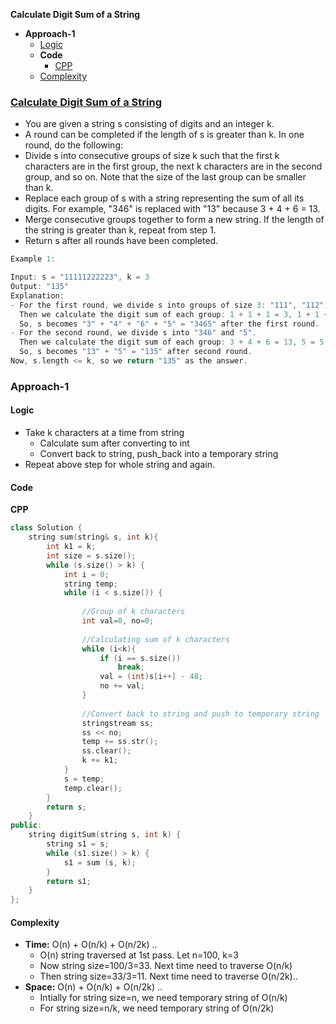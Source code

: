 **Calculate Digit Sum of a String**
- **Approach-1**
  - [Logic](#l)
  - **Code**
    - [CPP](#c1)
  - [Complexity](#co)

### [Calculate Digit Sum of a String](https://leetcode.com/problems/calculate-digit-sum-of-a-string/)
- You are given a string s consisting of digits and an integer k.
- A round can be completed if the length of s is greater than k. In one round, do the following:
- Divide s into consecutive groups of size k such that the first k characters are in the first group, the next k characters are in the second group, and so on. Note that the size of the last group can be smaller than k.
- Replace each group of s with a string representing the sum of all its digits. For example, "346" is replaced with "13" because 3 + 4 + 6 = 13.
- Merge consecutive groups together to form a new string. If the length of the string is greater than k, repeat from step 1.
- Return s after all rounds have been completed.
```c
Example 1:

Input: s = "11111222223", k = 3
Output: "135"
Explanation: 
- For the first round, we divide s into groups of size 3: "111", "112", "222", and "23".
  ​​​​​Then we calculate the digit sum of each group: 1 + 1 + 1 = 3, 1 + 1 + 2 = 4, 2 + 2 + 2 = 6, and 2 + 3 = 5. 
  So, s becomes "3" + "4" + "6" + "5" = "3465" after the first round.
- For the second round, we divide s into "346" and "5".
  Then we calculate the digit sum of each group: 3 + 4 + 6 = 13, 5 = 5. 
  So, s becomes "13" + "5" = "135" after second round. 
Now, s.length <= k, so we return "135" as the answer.
```

### Approach-1
<a name=l></a>
#### Logic
- Take k characters at a time from string
  - Calculate sum after converting to int
  - Convert back to string, push_back into a temporary string
- Repeat above step for whole string and again.

#### Code
<a name=c1></a>
**CPP**
```cpp
class Solution {
    string sum(string& s, int k){
        int k1 = k;
        int size = s.size();
        while (s.size() > k) {
            int i = 0;
            string temp;
            while (i < s.size()) {
            
                //Group of k characters
                int val=0, no=0;
                
                //Calculating sum of k characters
                while (i<k){
                    if (i == s.size())
                        break;
                    val = (int)s[i++] - 48;
                    no += val;
                }
                
                //Convert back to string and push to temporary string
                stringstream ss;
                ss << no;
                temp += ss.str();
                ss.clear();
                k += k1;
            }
            s = temp;
            temp.clear();
        }
        return s;
    }
public:
    string digitSum(string s, int k) {
        string s1 = s;
        while (s1.size() > k) {
            s1 = sum (s, k);
        }
        return s1;
    }
};
```

<a name=co></a>
#### Complexity
- **Time:** O(n) + O(n/k) + O(n/2k) ..
  - O(n) string traversed at 1st pass. Let n=100, k=3
  - Now string size=100/3=33. Next time need to traverse O(n/k)
  - Then string size=33/3=11. Next time need to traverse O(n/2k)..
- **Space:** O(n) + O(n/k) + O(n/2k) ..
  - Intially for string size=n, we need temporary string of O(n/k)
  - For string size=n/k, we need temporary string of O(n/2k)
